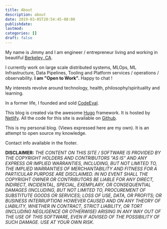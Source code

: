 ```yaml
---
title: About
description: about
date: 2019-03-05T20:54:45-08:00
publishdate: 
lastmod: 
categories: []
draft: false
---
```

My name is Jimmy and I am engineer / entrepreneur living and working in beautiful [Berkeley, CA](https://en.wikipedia.org/wiki/Berkeley,_California).

I currently work on large scale distributed systems, MLOps, ML Infrastructure, Data Pipelines, Tooling and Platform services / operations / observability. **I am "Open to Work".** Happy to chat !

My interests revolve around technology, health, philosophy/spirituality and learning.

In a former life, I founded and sold [CodeEval](https://techcrunch.com/2012/08/02/hirevue-acquires-codeeval-a-programmer-evaluation-tool-for-recruiters/).


This blog is created via the awesome [Hugo](https://gohugo.io/) framework. It is hosted by [Netlify](https://www.netlify.com/). All the code for this site is available on [Github](https://github.com/jimmyislive/blog).

This is my personal blog. (Views expressed here are my own). It is an attempt to open source my knowledge.  
  
Contact info available in the footer.

**DISCLAIMER:** *THE CONTENT ON THIS SITE / SOFTWARE IS PROVIDED BY THE COPYRIGHT HOLDERS AND CONTRIBUTORS "AS IS" AND ANY EXPRESS OR IMPLIED WARRANTIES, INCLUDING, BUT NOT LIMITED TO, THE IMPLIED WARRANTIES OF MERCHANTABILITY AND FITNESS FOR A PARTICULAR PURPOSE ARE DISCLAIMED. IN NO EVENT SHALL THE COPYRIGHT OWNER OR CONTRIBUTORS BE LIABLE FOR ANY DIRECT, INDIRECT, INCIDENTAL, SPECIAL, EXEMPLARY, OR CONSEQUENTIAL DAMAGES (INCLUDING, BUT NOT LIMITED TO, PROCUREMENT OF SUBSTITUTE GOODS OR SERVICES; LOSS OF USE, DATA, OR PROFITS; OR BUSINESS INTERRUPTION) HOWEVER CAUSED AND ON ANY THEORY OF LIABILITY, WHETHER IN CONTRACT, STRICT LIABILITY, OR TORT (INCLUDING NEGLIGENCE OR OTHERWISE) ARISING IN ANY WAY OUT OF THE USE OF THIS SOFTWARE, EVEN IF ADVISED OF THE POSSIBILITY OF SUCH DAMAGE. USE AT YOUR OWN RISK.*
